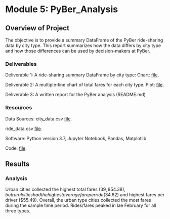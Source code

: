 # Module 5: PyBer_Analysis
## Overview of Project
The objective is to provide a summary DataFrame of the PyBer ride-sharing data by city type.
This report summarizes how the data differs by city type and how those differences can be used by decision-makers at PyBer.

### Deliverables
Deliverable 1: A ride-sharing summary DataFrame by city type: Chart: [file](analysis/Stats_per_City_Type_Chart.PNG).

Deliverable 2: A multiple-line chart of total fares for each city type. Plot: [file](analysis/PyBer_fare_summary.png).

Deliverable 3: A written report for the PyBer analysis (README.md)

### Resources

Data Sources: 
city_data.csv
[file](Resources/city_data.csv).

ride_data.csv
[file](Resources/ride_data.csv).

Software: Python version 3.7, Jupyter Notebook, Pandas, Matplotlib

Code: [file](PyBer_Challenge.ipynb).

## Results
### Analysis
Urban cities collected the highest total fares ($39,854.38), but rural cities had the highest average fare per ride ($34.62) and highest fares per driver ($55.49). 
Overall, the urban type cities collected the most fares during the sample time period. Rides/fares peaked in lae February for all three types. 


